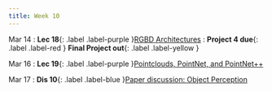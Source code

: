 ```yaml
---
title: Week 10
---
```


Mar 14
: **Lec 18**{: .label .label-purple }[RGBD Architectures](#)
: **Project 4 due**{: .label .label-red } **Final Project out**{: .label .label-yellow }

Mar 16
: **Lec 19**{: .label .label-purple }[Pointclouds, PointNet, and PointNet++](#)
  <!-- : [Solution](#) -->

Mar 17
: **Dis 10**{: .label .label-blue }[Paper discussion: Object Perception](#)
